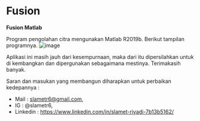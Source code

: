 # Fusion
**Fusion Matlab**

Program pengolahan citra mengunakan Matlab R2019b. Berikut tampilan programnya.
![image](https://user-images.githubusercontent.com/53107522/128509722-8e115489-0cd3-45f6-8e2c-84828b5461ab.png)

Aplikasi ini masih jauh dari kesempurnaan, maka dari itu dipersilahkan untuk di kembangkan dan dipergunakan sebagaimana mestinya. Terimakasih banyak.

Saran dan masukan yang membangun diharapkan untuk perbaikan kedepannya :
* Mail : slametr6@gmail.com, 
* IG : @slametr6, 
* Linkedin : https://www.linkedin.com/in/slamet-riyadi-7b13b5162/
